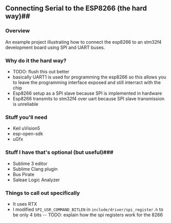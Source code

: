 ## Connecting Serial to the ESP8266 (the hard way)##

### Overview ###

An example project illustrating how to connect the esp8266 to an stm32f4 development board using SPI and UART buses.

### Why do it the hard way? ###

- TODO: flush this out better 
- basically UART1 is used for programming the esp8266 so this allows you to leave the programming interface exposed and still interract with the chip
- Esp8266 setup as a SPI slave because SPI is implemented in hardware
- Esp8266 transmits to stm32f4 over uart because SPI slave transmission is unreliable 


### Stuff you'll need ###
- Keil uVision5
- esp-open-sdk
- uGfx

### Stuff I have that's optional (but useful)###
- Sublime 3 editor
- Sublime Clang plugin
- Bus Pirate
- Saleae Logic Analyzer

### Things to call out specifically ###
- It uses RTX
- I modified `SPI_USR_COMMAND_BITLEN` in `include/driver/spi_register.h` to be only 4 bits
-- TODO: explain how the spi registers work for the 8266

